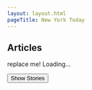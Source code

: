 ```yaml
---
layout: layout.html
pageTitle: New York Today
---
```


## Articles

<div class=newsgrid><div>
<div class="stories">replace me! Loading...</div>


<button>Show Stories</button>
